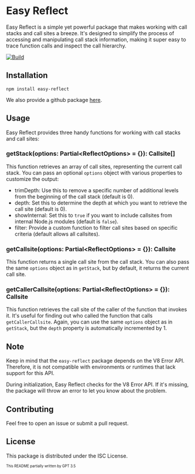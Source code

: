 # Easy Reflect

Easy Reflect is a simple yet powerful package that makes working with call stacks and call sites a breeze. It's designed to simplify the process of accessing and manipulating call stack information, making it super easy to trace function calls and inspect the call hierarchy.

[![Build](https://github.com/int3nse-git/easy-reflect/actions/workflows/build.yml/badge.svg?event=push)](https://github.com/int3nse-git/easy-reflect/actions/workflows/build.yml)

## Installation

```
npm install easy-reflect
```

We also provide a github package [here](https://github.com/int3nse-git/easy-reflect/pkgs/npm/easy-reflect).

## Usage

Easy Reflect provides three handy functions for working with call stacks and call sites:

### getStack(options: Partial\<ReflectOptions\> = {}): Callsite[]

This function retrieves an array of call sites, representing the current call stack. You can pass an optional `options` object with various properties to customize the output:

- trimDepth: Use this to remove a specific number of additional levels from the beginning of the call stack (default is 0).
- depth: Set this to determine the depth at which you want to retrieve the call site (default is 0).
- showInternal: Set this to `true` if you want to include callsites from internal Node.js modules (default is `false`).
- filter: Provide a custom function to filter call sites based on specific criteria (default allows all callsites).

### getCallsite(options: Partial\<ReflectOptions\> = {}): Callsite

This function returns a single call site from the call stack. You can also pass the same `options` object as in `getStack`, but by default, it returns the current call site.

### getCallerCallsite(options: Partial\<ReflectOptions\> = {}): Callsite

This function retrieves the call site of the caller of the function that invokes it. It's useful for finding out who called the function that calls `getCallerCallsite`. Again, you can use the same `options` object as in `getStack`, but the `depth` property is automatically incremented by 1.

## Note

Keep in mind that the `easy-reflect` package depends on the V8 Error API. Therefore, it is not compatible with environments or runtimes that lack support for this API.

During initialization, Easy Reflect checks for the V8 Error API. If it's missing, the package will throw an error to let you know about the problem.

## Contributing

Feel free to open an issue or submit a pull request.

## License

This package is distributed under the ISC License.

<sub><sup>This README partially written by GPT 3.5</sup></sub>
